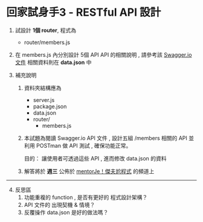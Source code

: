 # 回家試身手3 - RESTful API 設計

1. 試設計 **1個 router**, 程式為 
    - router/members.js

2. 在 members.js 內分別設計 5個 API
   API 的相關說明 , 請參考該 [Swagger.io 文件](https://reurl.cc/kL6bLK)
   相關資料則在 **data.json** 中 
        
3. 補充說明 
    1) 資料夾結構應為
        - server.js
        - package.json
        - data.json
        - router/
          - members.js

    2) 本試題為閱讀 Swagger.io API 文件 , 設計五組 /members 相關的 API 
       並利用 POSTman 做 API 測試 , 確保功能正常。 

       目的： 讓使用者可透過這些 API , 進而修改 data.json 的資料
       
    3) 解答將於 **週三** 公佈於 [mentorJe！傑夫尬程式](https://reurl.cc/kL6bLK) 的頻道上

---

4. 反思區
    1) 功能重複的 function , 是否有更好的 程式設計架構？
    2) API 文件的 出現契機 & 情境？
    3) 反覆操作 data.json 是好的做法嗎？